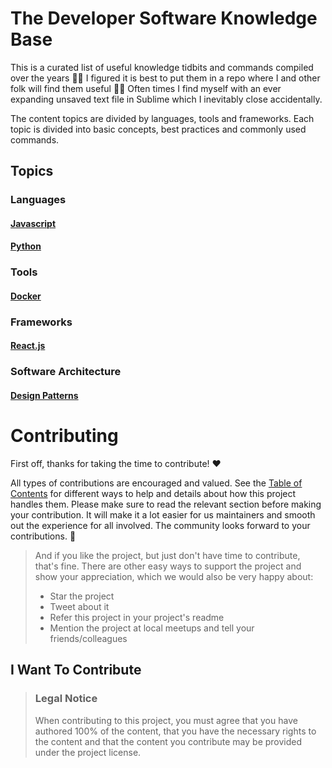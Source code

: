# The Developer Software Knowledge Base

This is a curated list of useful knowledge tidbits and commands compiled over the years 👨‍🎓 I figured it is best to put them in a repo where I and other folk will find them useful 🕵️‍♀️ Often times I find myself with an ever expanding unsaved text file in Sublime which I inevitably close accidentally.

The content topics are divided by languages, tools and frameworks. Each topic is divided into basic concepts, best practices and commonly used commands.

## Topics

### Languages

#### [Javascript](./topics/javascript.md)

#### [Python](./topics/python.md)

### Tools

#### [Docker](./topics/python.md)

### Frameworks

#### [React.js](./topics/react.md)

### Software Architecture

#### [Design Patterns](./topics/design-patterns.md)

# Contributing

First off, thanks for taking the time to contribute! ❤️

All types of contributions are encouraged and valued. See the [Table of Contents](#table-of-contents) for different ways to help and details about how this project handles them. Please make sure to read the relevant section before making your contribution. It will make it a lot easier for us maintainers and smooth out the experience for all involved. The community looks forward to your contributions. 🎉

> And if you like the project, but just don't have time to contribute, that's fine. There are other easy ways to support the project and show your appreciation, which we would also be very happy about:
>
> - Star the project
> - Tweet about it
> - Refer this project in your project's readme
> - Mention the project at local meetups and tell your friends/colleagues

## I Want To Contribute

> ### Legal Notice <!-- omit in toc -->
>
> When contributing to this project, you must agree that you have authored 100% of the content, that you have the necessary rights to the content and that the content you contribute may be provided under the project license.
